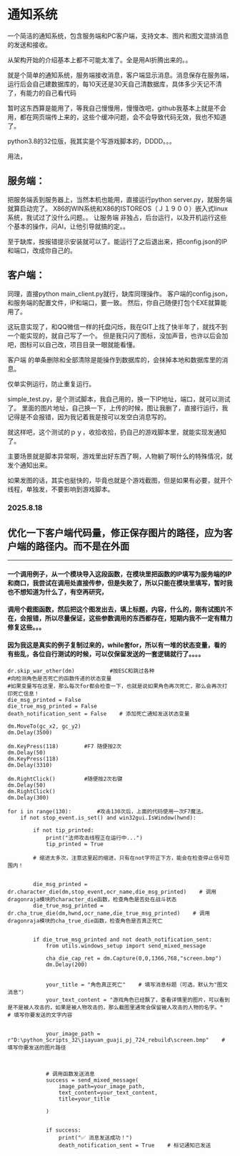 # 通知系统

一个简洁的通知系统，包含服务端和PC客户端，支持文本、图片和图文混排消息的发送和接收。

从架构开始的介绍基本上都不可能太准了。全是用AI折腾出来的。。

就是个简单的通知系统，服务端接收消息，客户端显示消息。消息保存在服务端，运行后会自己建数据库的，每10天还是30天自己清数据库，具体多少天记不清了，有能力的自己看代码

暂时这东西算是能用了，等我自己慢慢用，慢慢改吧，github我基本上就是不会用，都在网页端传上来的，这些个缓冲问题，会不会导致代码无效，我也不知道了。

python3.8的32位版，我其实是个写游戏脚本的，DDDD。。。

用法，
## 服务端：
把服务端丢到服务器上，当然本机也能用，直接运行python server.py，就服务端就算启动完了。
X86的WIN系统和X86的ISTOREOS（Ｊ１９００）嵌入式linux系统，我试过了没什么问题。。
让服务端 非独占，后台运行，以及开机运行这些个基本的操作，问AI，让他引导就搞的定。。

至于缺库，按报错提示安装就可以了。能运行了之后退出来，把config.json的IP和端口，改成你自己的。

## 客户端：
同理，直接python main_client.py就行，缺库同理操作。
客户端的config.json，和服务端的配置文件，IP和端口，要一致。
然后，你自己随便打包个EXE就算能用了。

这玩意实现了，和QQ微信一样的托盘闪烁，我在GIT上找了快半年了，就找不到一个能实现的，就自己写了一个。
但是我只闪了图标，没加声音，也许以后会加吧，图标可以自己改，项目目录一眼就能看懂。


客户端 的单条删除和全部清除是能操作到数据库的，会抹掉本地和数据库里的消息。

仅单实例运行，防止重复运行。


simple_test.py，是个测试脚本，我自己用的，换一下IP地址，端口，就可以测试了。
里面的图片地址，自己换一下，上传的时候，图让我删了，直接行运行，我记得是不会报错，因为我记着我是按可以发空白消息写的。

就这样吧，这个测试的ｐｙ，收拾收拾，扔自己的游戏脚本里，就能实现发通知了。

主要场景就是脚本异常啊，游戏里出好东西了啊，人物躺了啊什么的特殊情况，就发个通知出来。

如果发图的话，其实也挺快的，毕竟也就是个游戏截图，但是如果有必要，就开个线程，单独发，不要影响到游戏脚本。


### 2025.8.18

优化一下客户端代码量，修正保存图片的路径，应为客户端的路径内。而不是在外面
--------------------------------------------------------------------------------------------------------


--------------------------------------------------------------------------------------------------------

#### 一个调用例子，从一个模块导入这段函数，在模块里把函数的IP填写为服务端的IP和商口，我尝试在调用处直接传参，但是失败了，所以只能在模块里填写，暂时我也不想知道为什么了，有空再研究，
#### 调用个截图函数，然后把这个图发出去，填上标题，内容，什么的，刚有试图片不在，会报错，所以尽量保证，这些参数调用的东西都存在，短期内我不一定有精力修复这些。。。
#### 因为我这是真实的例子复制过来的，while套for，所以有一堆的状态变量，看的有些乱，各位自行测试的时候，可以仅保留发送的一套逻辑就行了。。。。

```
dr.skip_war_other(dm)           #按ESC和跳过各种
#向检测角色是否死亡的函数传递的状态变量
#如果变量写在这里，那么每次for都会检查一下，也就是说如果角色再次死亡，那么会再次打印死亡信息！
die_msg_printed = False
die_true_msg_printed = False
death_notification_sent = False    # 添加死亡通知发送状态变量

dm.MoveTo(gc_x2, gc_y2)
dm.Delay(3500)

dm.KeyPress(118)        #F7 随便按2次
dm.Delay(50)
dm.KeyPress(118)
dm.Delay(3310)

dm.RightClick()         #随便按2次右键
dm.Delay(50)
dm.RightClick()
dm.Delay(300)

for i in range(130):        #攻击130次后，上面的代码使用一次F7魔法。
    if not stop_event.is_set() and win32gui.IsWindow(hwnd):

        if not tip_printed:
            print("法师攻击线程正在运行中...")
            tip_printed = True

        # 缩进太多次，注意这里起的缩进，只有在not字符正下方，能会在检查停止信号范围内！


        die_msg_printed = dr.character_die(dm,stop_event,ocr_name,die_msg_printed)    # 调用dragonraja模块的character_die函数，检查角色是否处在战斗状态
        die_true_msg_printed = dr.cha_true_die(dm,hwnd,ocr_name,die_true_msg_printed)    # 调用dragonraja模块的cha_true_die函数，检查角色是否真正死亡


        if die_true_msg_printed and not death_notification_sent:
            from utils.windows_setup import send_mixed_message

            cha_die_cap_ret = dm.Capture(0,0,1366,768,"screen.bmp")
            dm.Delay(200)


            your_title = "角色真正死亡"    # 填写消息标题（可选，默认为"图文消息"）
            your_text_content = "游戏角色已经飘了，查看详情里的图片，可以看到是不是被人攻击的，如果是被人物攻击的，那么截图里通常会保留被人攻击的人物的名字。"    # 填写你要发送的文字内容


            your_image_path = r"D:\python_Scripts_32\jiayuan_guaji_pj_724_rebuild\screen.bmp"    # 填写你要发送的图片路径



            # 调用函数发送消息
            success = send_mixed_message(
                image_path=your_image_path,
                text_content=your_text_content,
                title=your_title                          

            )

                                    
            if success:
                print("✅ 消息发送成功！")
                death_notification_sent = True    # 标记通知已发送


```

